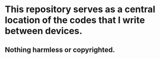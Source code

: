 # This repository serves as a central location of the codes that I write between devices.
## Nothing harmless or copyrighted.
